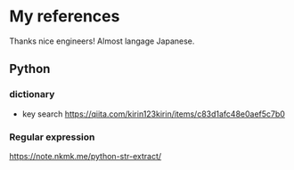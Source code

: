 # My references
Thanks nice engineers!
Almost langage Japanese.

## Python
### dictionary
* key search
https://qiita.com/kirin123kirin/items/c83d1afc48e0aef5c7b0

### Regular expression
https://note.nkmk.me/python-str-extract/